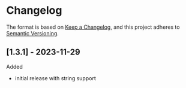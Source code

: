 # Changelog

The format is based on [Keep a Changelog],
and this project adheres to [Semantic Versioning].

## [1.3.1] - 2023-11-29
Added
  - initial release with string support

[Keep a Changelog]: https://keepachangelog.com/en/1.0.0/
[Semantic Versioning]: https://semver.org/spec/v2.0.0.html

